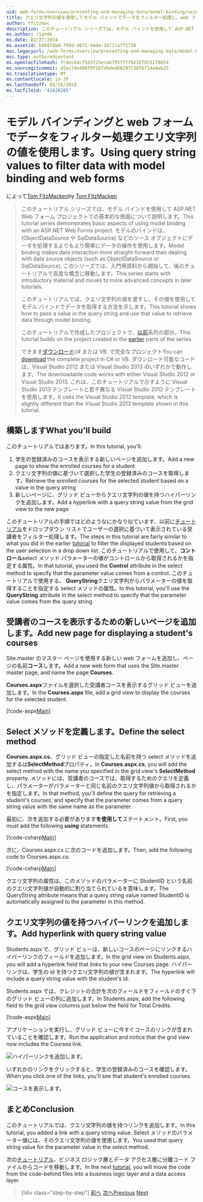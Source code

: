 ```yaml
---
uid: web-forms/overview/presenting-and-managing-data/model-binding/using-query-string-values-to-retrieve-data
title: クエリ文字列の値を使用してモデル バインドでデータをフィルター処理し、web フォーム |Microsoft Docs
author: tfitzmac
description: このチュートリアル シリーズでは、モデル バインドを使用して ASP.NET Web フォーム プロジェクトでの基本的な側面について説明します。 モデル バインドは、データの操作詳細直線にしています.
ms.author: riande
ms.date: 02/27/2014
ms.assetid: b90978bd-795d-4871-9ade-1671caff5730
msc.legacyurl: /web-forms/overview/presenting-and-managing-data/model-binding/using-query-string-values-to-retrieve-data
msc.type: authoredcontent
ms.openlocfilehash: fc4ec64cf583f25eca6795f7ff9215f025170054
ms.sourcegitcommit: 45ac74e400f9f2b7dbded66297730f6f14a4eb25
ms.translationtype: MT
ms.contentlocale: ja-JP
ms.lasthandoff: 08/16/2018
ms.locfileid: "41828285"
---
```

<a name="using-query-string-values-to-filter-data-with-model-binding-and-web-forms"></a><span data-ttu-id="4a0b6-104">モデル バインディングと web フォームでデータをフィルター処理クエリ文字列の値を使用します。</span><span class="sxs-lookup"><span data-stu-id="4a0b6-104">Using query string values to filter data with model binding and web forms</span></span>
====================
<span data-ttu-id="4a0b6-105">によって[Tom FitzMacken](https://github.com/tfitzmac)</span><span class="sxs-lookup"><span data-stu-id="4a0b6-105">by [Tom FitzMacken](https://github.com/tfitzmac)</span></span>

> <span data-ttu-id="4a0b6-106">このチュートリアル シリーズでは、モデル バインドを使用して ASP.NET Web フォーム プロジェクトでの基本的な側面について説明します。</span><span class="sxs-lookup"><span data-stu-id="4a0b6-106">This tutorial series demonstrates basic aspects of using model binding with an ASP.NET Web Forms project.</span></span> <span data-ttu-id="4a0b6-107">モデルのバインドは、(ObjectDataSource や SqlDataSource) などのソース オブジェクトにデータを処理するよりもより簡単にデータの操作を使用します。</span><span class="sxs-lookup"><span data-stu-id="4a0b6-107">Model binding makes data interaction more straight-forward than dealing with data source objects (such as ObjectDataSource or SqlDataSource).</span></span> <span data-ttu-id="4a0b6-108">このシリーズでは、入門用資料から開始して、後のチュートリアルで高度な概念に移動します。</span><span class="sxs-lookup"><span data-stu-id="4a0b6-108">This series starts with introductory material and moves to more advanced concepts in later tutorials.</span></span>
> 
> <span data-ttu-id="4a0b6-109">このチュートリアルでは、クエリ文字列の値を渡すし、その値を使用してモデル バインドでデータを取得する方法を示します。</span><span class="sxs-lookup"><span data-stu-id="4a0b6-109">This tutorial shows how to pass a value in the query string and use that value to retrieve data through model binding.</span></span>
> 
> <span data-ttu-id="4a0b6-110">このチュートリアルで作成したプロジェクトで、[以前](retrieving-data.md)系列の部分。</span><span class="sxs-lookup"><span data-stu-id="4a0b6-110">This tutorial builds on the project created in the [earlier](retrieving-data.md) parts of the series.</span></span>
> 
> <span data-ttu-id="4a0b6-111">できます[ダウンロード](https://go.microsoft.com/fwlink/?LinkId=286116)c# または VB. で完全なプロジェクト</span><span class="sxs-lookup"><span data-stu-id="4a0b6-111">You can [download](https://go.microsoft.com/fwlink/?LinkId=286116) the complete project in C# or VB.</span></span> <span data-ttu-id="4a0b6-112">ダウンロード可能なコードは、Visual Studio 2012 または Visual Studio 2013 のいずれかで動作します。</span><span class="sxs-lookup"><span data-stu-id="4a0b6-112">The downloadable code works with either Visual Studio 2012 or Visual Studio 2013.</span></span> <span data-ttu-id="4a0b6-113">これは、このチュートリアルで示すように Visual Studio 2013 テンプレートと若干異なる Visual Studio 2012 テンプレートを使用します。</span><span class="sxs-lookup"><span data-stu-id="4a0b6-113">It uses the Visual Studio 2012 template, which is slightly different than the Visual Studio 2013 template shown in this tutorial.</span></span>


## <a name="what-youll-build"></a><span data-ttu-id="4a0b6-114">構築します</span><span class="sxs-lookup"><span data-stu-id="4a0b6-114">What you'll build</span></span>

<span data-ttu-id="4a0b6-115">このチュートリアルではあります。</span><span class="sxs-lookup"><span data-stu-id="4a0b6-115">In this tutorial, you'll:</span></span>

1. <span data-ttu-id="4a0b6-116">学生の登録済みのコースを表示する新しいページを追加します。</span><span class="sxs-lookup"><span data-stu-id="4a0b6-116">Add a new page to show the enrolled courses for a student</span></span>
2. <span data-ttu-id="4a0b6-117">クエリ文字列の値に基づいて選択した学生の登録済みのコースを取得します。</span><span class="sxs-lookup"><span data-stu-id="4a0b6-117">Retrieve the enrolled courses for the selected student based on a value in the query string</span></span>
3. <span data-ttu-id="4a0b6-118">新しいページに、グリッド ビューからクエリ文字列の値を持つハイパーリンクを追加します。</span><span class="sxs-lookup"><span data-stu-id="4a0b6-118">Add a hyperlink with a query string value from the grid view to the new page</span></span>

<span data-ttu-id="4a0b6-119">このチュートリアルの手順ではどのようなにかなり似ています、以前に[チュートリアル](sorting-paging-and-filtering-data.md)をドロップダウン リストでユーザーの選択に基づいて表示されている受講者をフィルター処理します。</span><span class="sxs-lookup"><span data-stu-id="4a0b6-119">The steps in this tutorial are fairly similar to what you did in the earlier [tutorial](sorting-paging-and-filtering-data.md) to filter the displayed students based on the user selection in a drop down list.</span></span> <span data-ttu-id="4a0b6-120">このチュートリアルで使用して、**コントロール**select メソッド パラメーターの値がコントロールから取得されるかを指定する属性。</span><span class="sxs-lookup"><span data-stu-id="4a0b6-120">In that tutorial, you used the **Control** attribute in the select method to specify that the parameter value comes from a control.</span></span> <span data-ttu-id="4a0b6-121">このチュートリアルで使用する、 **QueryString**クエリ文字列からパラメーターの値を取得することを指定する select メソッドの属性。</span><span class="sxs-lookup"><span data-stu-id="4a0b6-121">In this tutorial, you'll use the **QueryString** attribute in the select method to specify that the parameter value comes from the query string.</span></span>

## <a name="add-new-page-for-displaying-a-students-courses"></a><span data-ttu-id="4a0b6-122">受講者のコースを表示するための新しいページを追加します。</span><span class="sxs-lookup"><span data-stu-id="4a0b6-122">Add new page for displaying a student's courses</span></span>

<span data-ttu-id="4a0b6-123">Site.master のマスター ページを使用する新しい web フォームを追加し、ページの名前**コース**します。</span><span class="sxs-lookup"><span data-stu-id="4a0b6-123">Add a new web form that uses the Site.master master page, and name the page **Courses**.</span></span>

<span data-ttu-id="4a0b6-124">**Courses.aspx**ファイルを選択した受講者コースを表示するグリッド ビューを追加します。</span><span class="sxs-lookup"><span data-stu-id="4a0b6-124">In the **Courses.aspx** file, add a grid view to display the courses for the selected student.</span></span>

[!code-aspx[Main](using-query-string-values-to-retrieve-data/samples/sample1.aspx)]

## <a name="define-the-select-method"></a><span data-ttu-id="4a0b6-125">Select メソッドを定義します。</span><span class="sxs-lookup"><span data-stu-id="4a0b6-125">Define the select method</span></span>

<span data-ttu-id="4a0b6-126">**Courses.aspx.cs**、グリッド ビューの指定した名前を持つ select メソッドを追加するは**SelectMethod**プロパティ。</span><span class="sxs-lookup"><span data-stu-id="4a0b6-126">In **Courses.aspx.cs**, you will add the select method with the name you specified in the grid view's **SelectMethod** property.</span></span> <span data-ttu-id="4a0b6-127">メソッドには、受講者のコースでは、取得するためのクエリを定義し、パラメーターがパラメーターと同じ名前のクエリ文字列値から取得されるかを指定します。</span><span class="sxs-lookup"><span data-stu-id="4a0b6-127">In that method, you'll define the query for retrieving a student's courses, and specify that the parameter comes from a query string value with the same name as the parameter.</span></span>

<span data-ttu-id="4a0b6-128">最初に、次を追加する必要があります**を使用して**ステートメント。</span><span class="sxs-lookup"><span data-stu-id="4a0b6-128">First, you must add the following **using** statements.</span></span>

[!code-csharp[Main](using-query-string-values-to-retrieve-data/samples/sample2.cs)]

<span data-ttu-id="4a0b6-129">次に、Courses.aspx.cs に次のコードを追加します。</span><span class="sxs-lookup"><span data-stu-id="4a0b6-129">Then, add the following code to Courses.aspx.cs:</span></span>

[!code-csharp[Main](using-query-string-values-to-retrieve-data/samples/sample3.cs)]

<span data-ttu-id="4a0b6-130">クエリ文字列の属性は、このメソッドのパラメーターに StudentID という名前のクエリ文字列値が自動的に割り当てられているを意味します。</span><span class="sxs-lookup"><span data-stu-id="4a0b6-130">The QueryString attribute means that a query string value named StudentID is automatically assigned to the parameter in this method.</span></span>

## <a name="add-hyperlink-with-query-string-value"></a><span data-ttu-id="4a0b6-131">クエリ文字列の値を持つハイパーリンクを追加します。</span><span class="sxs-lookup"><span data-stu-id="4a0b6-131">Add hyperlink with query string value</span></span>

<span data-ttu-id="4a0b6-132">Students.aspx で、グリッド ビューは、新しいコースのページにリンクするハイパーリンクのフィールドを追加します。</span><span class="sxs-lookup"><span data-stu-id="4a0b6-132">In the grid view on Students.aspx, you will add a hyperlink field that links to your new Courses page.</span></span> <span data-ttu-id="4a0b6-133">ハイパーリンクは、学生の id を持つクエリ文字列の値が含まれます。</span><span class="sxs-lookup"><span data-stu-id="4a0b6-133">The hyperlink will include a query string value with the student's id.</span></span>

<span data-ttu-id="4a0b6-134">Students.aspx では、クレジットの合計を次のフィールドをフィールドのすぐ下のグリッド ビューの列に追加します。</span><span class="sxs-lookup"><span data-stu-id="4a0b6-134">In Students.aspx, add the following field to the grid view columns just below the field for Total Credits.</span></span>

[!code-aspx[Main](using-query-string-values-to-retrieve-data/samples/sample4.aspx?highlight=7-8)]

<span data-ttu-id="4a0b6-135">アプリケーションを実行し、グリッド ビューに今すぐコースのリンクが含まれていることを確認します。</span><span class="sxs-lookup"><span data-stu-id="4a0b6-135">Run the application and notice that the grid view now includes the Courses link.</span></span>

![ハイパーリンクを追加します。](using-query-string-values-to-retrieve-data/_static/image1.png)

<span data-ttu-id="4a0b6-137">いずれかのリンクをクリックすると、学生の登録済みのコースを確認します。</span><span class="sxs-lookup"><span data-stu-id="4a0b6-137">When you click one of the links, you'll see that student's enrolled courses.</span></span>

![コースを表示します。](using-query-string-values-to-retrieve-data/_static/image2.png)

## <a name="conclusion"></a><span data-ttu-id="4a0b6-139">まとめ</span><span class="sxs-lookup"><span data-stu-id="4a0b6-139">Conclusion</span></span>

<span data-ttu-id="4a0b6-140">このチュートリアルでは、クエリ文字列の値を持つリンクを追加します。</span><span class="sxs-lookup"><span data-stu-id="4a0b6-140">In this tutorial, you added a link with a query string value.</span></span> <span data-ttu-id="4a0b6-141">Select メソッドのパラメーター値には、そのクエリ文字列の値を使用します。</span><span class="sxs-lookup"><span data-stu-id="4a0b6-141">You used that query string value for the parameter value in the select method.</span></span>

<span data-ttu-id="4a0b6-142">次の[チュートリアル](adding-business-logic-layer.md)、ビジネス ロジック層とデータ アクセス層に分離コード ファイルからコードを移動します。</span><span class="sxs-lookup"><span data-stu-id="4a0b6-142">In the next [tutorial](adding-business-logic-layer.md), you will move the code from the code-behind files into a business logic layer and a data access layer.</span></span>

> [!div class="step-by-step"]
> <span data-ttu-id="4a0b6-143">[前へ](integrating-jquery-ui.md)
> [次へ](adding-business-logic-layer.md)</span><span class="sxs-lookup"><span data-stu-id="4a0b6-143">[Previous](integrating-jquery-ui.md)
[Next](adding-business-logic-layer.md)</span></span>
